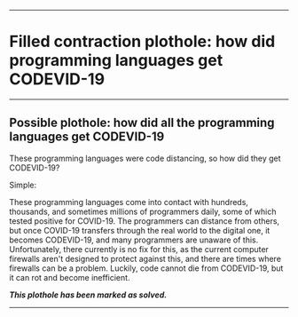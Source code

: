 
***

# Filled contraction plothole: how did programming languages get CODEVID-19

***

## Possible plothole: how did all the programming languages get CODEVID-19

These programming languages were code distancing, so how did they get CODEVID-19?

Simple:

These programming languages come into contact with hundreds, thousands, and sometimes millions of programmers daily, some of which tested positive for COVID-19. The programmers can distance from others, but once COVID-19 transfers through the real world to the digital one, it becomes CODEVID-19, and many programmers are unaware of this. Unfortunately, there currently is no fix for this, as the current computer firewalls aren't designed to protect against this, and there are times where firewalls can be a problem. Luckily, code cannot die from CODEVID-19, but it can rot and become inefficient.

***This plothole has been marked as solved.***

***
